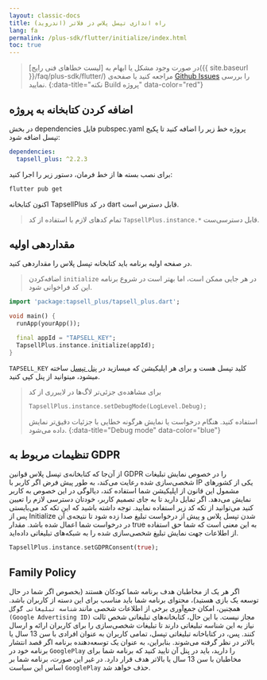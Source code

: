 ```yaml
---
layout: classic-docs
title: راه اندازی تپسل پلاس در فلاتر (اندروید)
lang: fa
permalink: /plus-sdk/flutter/initialize/index.html
toc: true
---
```



> در صورت وجود مشکل یا ابهام به [لیست خطاهای فنی رایج]({{ site.baseurl }}/faq/plus-sdk/flutter/) مراجعه کنید یا صفحه‌ی [Github Issues](https://github.com/tapsellorg/TapsellPlusSDK-FlutterPlugin/issues?q=is%3Aissue) را بررسی نمایید.
{:data-title="نکته Build پروژه" data-color="red"}

## اضافه کردن کتابخانه به پروژه
در بخش dependencies فایل pubspec.yaml پروژه خط زیر را اضافه کنید تا پکیج تپسل اضافه شود:

```yaml
dependencies:
  tapsell_plus: ^2.2.3
```


برای نصب بسته ها از خط فرمان، دستور زیر را اجرا کنید:

```bash
flutter pub get
```

اکنون کتابخانه TapsellPlus در کد dart قابل دسترس است.


> تمام کد‌های لازم با استفاده از کد `TapsellPlus.instance.*` قابل دسترسی‌ست.

## مقداردهی اولیه

در صفحه اولیه برنامه باید کتابخانه تپسل پلاس را مقداردهی کنید.

> اضافه‌کردن `initialize` در هر جایی ممکن است، اما بهتر است در شروع برنامه این کد فراخوانی شود.

```dart
import 'package:tapsell_plus/tapsell_plus.dart';

void main() {
  runApp(yourApp());

  final appId = "TAPSELL_KEY";
  TapsellPlus.instance.initialize(appId);
}
```

`TAPSELL_KEY` کلید تپسل هست و برای هر اپلیکیشن که میسازید در [پنل تپسل](https://dashboard.tapsell.ir/) ساخته میشود، میتوانید از پنل کپی کنید.

> برای مشاهده‌ی جزئی‌تر لاگ‌ها در لایبرری از کد
> 
> ```dart
> TapsellPlus.instance.setDebugMode(LogLevel.Debug);
> ```
> استفاده کنید. هنگام درخواست یا نمایش هرگونه خطایی با جزئیات دقیق‌تر نمایش داده می‌شود.
{:data-title="Debug mode" data-color="blue"}

## تنظیمات مربوط به GDPR
از آن‌جا که کتابخانه‌ی تپسل پلاس قوانین GDPR را در خصوص نمایش تبلیغات شخصی‌سازی شده رعایت می‌کند، به طور پیش فرض اگر کاربر با IP یکی از کشورهای مشمول این قانون از اپلیکیشن شما استفاده کند، دیالوگی در این خصوص به کاربر نمایش می‌دهد. اگر تمایل دارید تا به جای تصمیم کاربر، خودتان دسترسی لازم را تعیین کنید می‌توانید از تکه کد زیر استفاده نمایید. توجه داشته باشید که این تکه کد می‌بایستی پس از Initialize شدن تپسل پلاس و پیش از درخواست تبلیغ صدا زده شود تا نتیجه‌ی آن در درخواست شما اعمال شده باشد. مقدار true‌ به این معنی است که شما حق استفاده از اطلاعات جهت نمایش تبلیغ شخصی‌سازی شده را به شبکه‌های تبلیغاتی داده‌اید.

```dart
TapsellPlus.instance.setGDPRConsent(true);
```

## Family Policy

اگر هر یک از مخاطبان هدف برنامه شما کودکان هستند (بخصوص اگر شما در حال توسعه یک بازی هستید)، محتوای برنامه شما باید مناسب برای این دسته از کاربران باشد. همچنین، امکان جمع‌آوری برخی از اطلاعات شخصی مانند `شناسه تبلیغاتی گوگل (Google Advertising ID)` مجاز نیست. با این حال، کتابخانه‌های تبلیغاتی شخص ثالت نیاز به این شناسه تبلیغاتی دارند تا تبلیغات شخصی‌سازی را برای کاربران ارائه و ارسال کنند.
پس، در کتاباخانه تبلیغاتی تپسل، تمامی کاربران به عنوان افرادی با سن 13 سال یا بالاتر در نظر گرفته می‌شوند. بنابراین، به عنوان یک توسعه‌دهنده برنامه اگر قصد انتشار برنامه خود در `GooglePlay` را دارید، باید در پنل آن تایید کنید که برنامه شما برای مخاطبان با سن 13 سال یا بالاتر هدف قرار دارد. در غیر این صورت، برنامه شما بر اساس این سیاست `GooglePlay` حذف خواهد شد.

